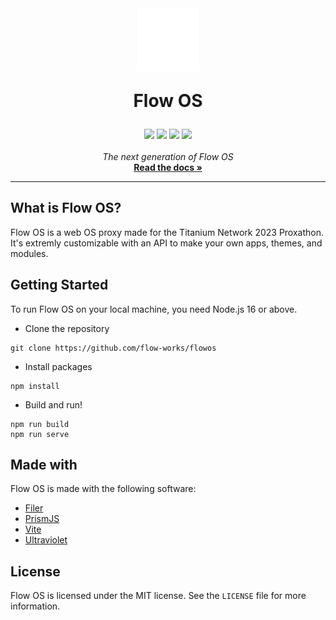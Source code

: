 <div align="center">
  <img src="https://raw.githubusercontent.com/Flow-Works/FlowOS/main/public/assets/logo.svg" width="100px">
  <p style="font-size: 28px; font-weight: bold">Flow OS</p>
  <img src="https://img.shields.io/github/stars/flow-works/flowos-2.0?style=for-the-badge" />

  <img src="https://img.shields.io/github/issues-pr/flow-works/flowos-2.0?style=for-the-badge" />

  <img src="https://img.shields.io/github/forks/flow-works/flowos-2.0?style=for-the-badge&color=orange" />

  <img src="https://img.shields.io/github/commit-activity/t/Flow-Works/FlowOS-2.0?style=for-the-badge&color=violet" />
  <br><br>
  <i>The next generation of Flow OS</i>
  <br>
<a href="https://docs.flow-works.me"><strong>Read the docs »</strong></a>
  <hr>
  
</div>

## What is Flow OS?
Flow OS is a web OS proxy made for the Titanium Network 2023 Proxathon. It's extremly customizable with an API to make your own apps, themes, and modules.

## Getting Started
To run Flow OS on your local machine, you need Node.js 16 or above. 
* Clone the repository
```
git clone https://github.com/flow-works/flowos
```
* Install packages
```
npm install
```
* Build and run!
```
npm run build
npm run serve
```

## Made with
Flow OS is made with the following software:
* [Filer](https://github.com/filerjs/filer)
* [PrismJS](https://github.com/PrismJS/prism)
* [Vite](https://vitejs.dev)
* [Ultraviolet](https://github.com/titaniumnetwork-dev/ultraviolet)

## License
Flow OS is licensed under the MIT license. See the `LICENSE` file for more information.